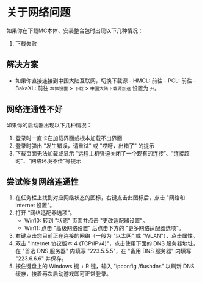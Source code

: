 # 关于网络问题

如果你在下载MC本体、安装整合包时出现以下几种情况：

1. 下载失败

## 解决方案

- 如果你直接连接到中国大陆互联网，切换下载源
      - HMCL: 前往
      - PCL: 前往
      - BakaXL: 前往 `本体设置` > `下载` > `中国大陆下载源加速` 设置为 `开`。

## 网络连通性不好

如果你的启动器出现以下几种情况：

1. 登录时一直卡在加载界面或根本加载不出界面
2. 登录时弹出 "发生错误，请重试" 或 "哎呀，出错了" 的提示
3. 下载页面无法加载或显示 “远程主机强迫关闭了一个现有的连接”、“连接超时”、“网络环境不佳”等提示

## 尝试修复网络连通性

1. 在任务栏上找到对应网络状态的图标，右键点击此图标后，点击 "网络和 Internet 设置"。
2. 打开 “网络适配器选项”。
   - Win10: 转到 "状态" 页面并点击 "更改适配器设置"。  
   - Win11: 点击 "高级网络设置" 后点击下方的 "更多网络适配器选项"。
3. 右键点击您目前正在连接的网络（一般为 "以太网" 或 "WLAN"），点击属性。
4. 双击 "Internet 协议版本 4 (TCP/IPv4)"，点击使用下面的 DNS 服务器地址，在 "首选 DNS 服务器" 内填写 "223.5.5.5"，在 "备用 DNS 服务器" 内填写 "223.6.6.6" 并保存。
5. 按住键盘上的 Windows 键 + R 键，输入 "ipconfig /flushdns" 以刷新 DNS 缓存，接着再次启动游戏即可正常登录。

